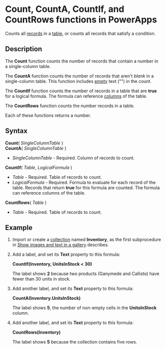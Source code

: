 <properties
	pageTitle="Count, CountA, CountIf, and CountRows functions | Microsoft PowerApps"
	description="Reference information, including syntax and an example, for the Count, CountA, CounfIf, and CountRows functions in PowerApps"
	services=""
	suite="powerapps"
	documentationCenter="na"
	authors="gregli-msft"
	manager="dwrede"
	editor=""
	tags=""/>

<tags
   ms.service="powerapps"
   ms.devlang="na"
   ms.topic="article"
   ms.tgt_pltfrm="na"
   ms.workload="na"
   ms.date="11/07/2015"
   ms.author="gregli"/>

# Count, CountA, CountIf, and CountRows functions in PowerApps #

Counts all [records](working-with-tables.md#records) in a [table](working-with-tables.md), or counts all records that satisfy a condition.

## Description ##

The **Count** function counts the number of records that contain a number in a single-column table.

The **CountA** function counts the number of records that aren't *blank* in a single-column table. This function includes [empty](function-isblank-isempty.md) text ("") in the count.

The **CountIf** function counts the number of records in a table that are **true** for a logical formula.  The formula can reference [columns](working-with-tables.md#columns) of the table.

The **CountRows** function counts the number records in a table.

Each of these functions returns a number.

## Syntax ##

**Count**( *SingleColumnTable* )<br>
**CountA**( *SingleColumnTable* )

- *SingleColumnTable* - Required.  Column of records to count.  

**CountIf**( *Table*, *LogicalFormula* )

- *Table* - Required.  Table of records to count.
- *LogicalFormula* - Required.  Formula to evaluate for each record of the table.  Records that return **true** for this formula are counted.  The formula can reference columns of the table.

**CountRows**( *Table* )

- *Table* - Required.  Table of records to count.

## Example ##

1. Import or create a [collection](working-with-data-sources.md#collections) named **Inventory**, as the first subprocedure in [Show images and text in a gallery](../show-images-text-gallery-sort-filter.md) describes.

2. Add a label, and set its **Text** property to this formula:

	**CountIf(Inventory, UnitsInStock < 30)**

	The label shows **2** because two products (Ganymede and Callisto) have fewer than 30 units in stock.

2. Add another label, and set its **Text** property to this formula:

	**CountA(Inventory.UnitsInStock)**

	The label shows **5**, the number of non-empty cells in the **UnitsInStock** column.

2. Add another label, and set its **Text** property to this formula:

	**CountRows(Inventory)**

	The label shows **5** because the collection contains five rows.
